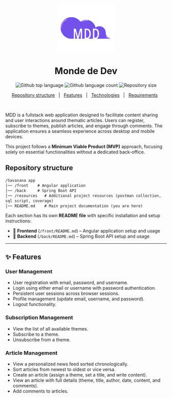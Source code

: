 <div align="center" id="top"> 
  <img src="./assets/mdd_logo.png" alt="Monde de Dev" height="150px" />
</div>

<h1 align="center">Monde de Dev</h1>

<p align="center">
  <img alt="Github top language" src="https://img.shields.io/github/languages/top/NDRBAX/MDD?color=56BEB8">
  <img alt="Github language count" src="https://img.shields.io/github/languages/count/NDRBAX/MDD?color=56BEB8">
  <img alt="Repository size" src="https://img.shields.io/github/repo-size/NDRBAX/MDD?color=56BEB8">
</p>

<p align="center">
  <a href="#repository-structure">Repository structure</a> &#xa0; | &#xa0;
  <a href="#features">Features</a> &#xa0; | &#xa0;
  <a href="#technologies">Technologies</a> &#xa0; | &#xa0;
  <a href="#requirements">Requirements</a> &#xa0;
</p>

<br>

MDD is a fullstack web application designed to facilitate content sharing and user interactions around thematic articles. Users can register, subscribe to themes, publish articles, and engage through comments. The application ensures a seamless experience across desktop and mobile devices.

This project follows a **Minimum Viable Product (MVP)** approach, focusing solely on essential functionalities without a dedicated back-office.


## Repository structure

```
/Savasana app
│── /front    # Angular application
│── /back     # Spring Boot API
│── /resources   # Additional project resources (postman collection, sql script, coverage)
│── README.md    # Main project documentation (you are here)
```

Each section has its own **README file** with specific installation and setup instructions:  

- 📄 **Frontend** (`/front/README.md`) – Angular application setup and usage  
- 📄 **Backend** (`/back/README.md`) – Spring Boot API setup and usage  

---

## ✨ Features

### **User Management**
- User registration with email, password, and username.
- Login using either email or username with password authentication.
- Persistent user sessions across browser sessions.
- Profile management (update email, username, and password).
- Logout functionality.

### **Subscription Management**
- View the list of all available themes.
- Subscribe to a theme.
- Unsubscribe from a theme.

### **Article Management**
- View a personalized news feed sorted chronologically.
- Sort articles from newest to oldest or vice versa.
- Create an article (assign a theme, set a title, and write content).
- View an article with full details (theme, title, author, date, content, and comments).
- Add comments to articles.